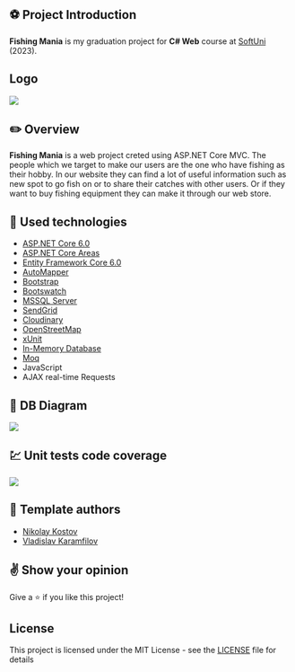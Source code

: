 ## :soccer: Project Introduction

**Fishing Mania** is my graduation project for **C# Web** course at [SoftUni](https://softuni.bg/ "SoftUni") (2023).

## Logo
![](https://res.cloudinary.com/dksccul6u/image/upload/v1691405512/aeneygsqcz3yrj6zx1h4.png)

## :pencil2: Overview

**Fishing Mania** is a web project creted using ASP.NET Core MVC. The people which we target to make our users are the one who have fishing as their hobby. In our website they can find a lot of useful information such as new spot to go fish on or to share their catches with other users. Or if they want to buy fishing equipment they can make it through our web store.

## :hammer: Used technologies
* [ASP.NET Core 6.0](https://dotnet.microsoft.com/en-us/download/dotnet/6.0)
* [ASP.NET Core Areas](https://learn.microsoft.com/en-us/aspnet/core/mvc/controllers/areas?view=aspnetcore-6.0)
* [Entity Framework Core 6.0](https://learn.microsoft.com/en-us/ef/core/)
* [AutoMapper](https://automapper.org/)
* [Bootstrap](https://github.com/twbs/bootstrap)
* [Bootswatch](https://bootswatch.com/)
* [MSSQL Server](https://www.microsoft.com/en-us/sql-server)
* [SendGrid](https://sendgrid.com/)
* [Cloudinary](https://cloudinary.com/)
* [OpenStreetMap](https://www.openstreetmap.org/)
* [xUnit](https://github.com/xunit/xunit)
* [In-Memory Database](https://learn.microsoft.com/en-us/sql/relational-databases/in-memory-database?view=sql-server-ver16)
* [Moq](https://github.com/moq/moq)
* JavaScript
* AJAX real-time Requests

## :wrench: DB Diagram
![](https://res.cloudinary.com/dksccul6u/image/upload/v1691404629/iwbfvbysfvpz3febi4ms.png)

## :chart: Unit tests code coverage
![](https://res.cloudinary.com/dksccul6u/image/upload/v1691404610/cjzbxvfoklqds4oegyex.png)

## :muscle: Template authors

- [Nikolay Kostov](https://github.com/NikolayIT)
- [Vladislav Karamfilov](https://github.com/vladislav-karamfilov)

## :v: Show your opinion
Give a :star: if you like this project!

## License
This project is licensed under the MIT License - see the [LICENSE](LICENSE) file for details
